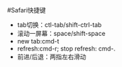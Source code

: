 #Safari快捷键

* tab切换：ctl-tab/shift-ctrl-tab
* 滚动一屏幕：space/shift-space
* new tab:cmd-t
* refresh:cmd-r; stop refresh: cmd-.
* 前进/后退：两指左右滑动